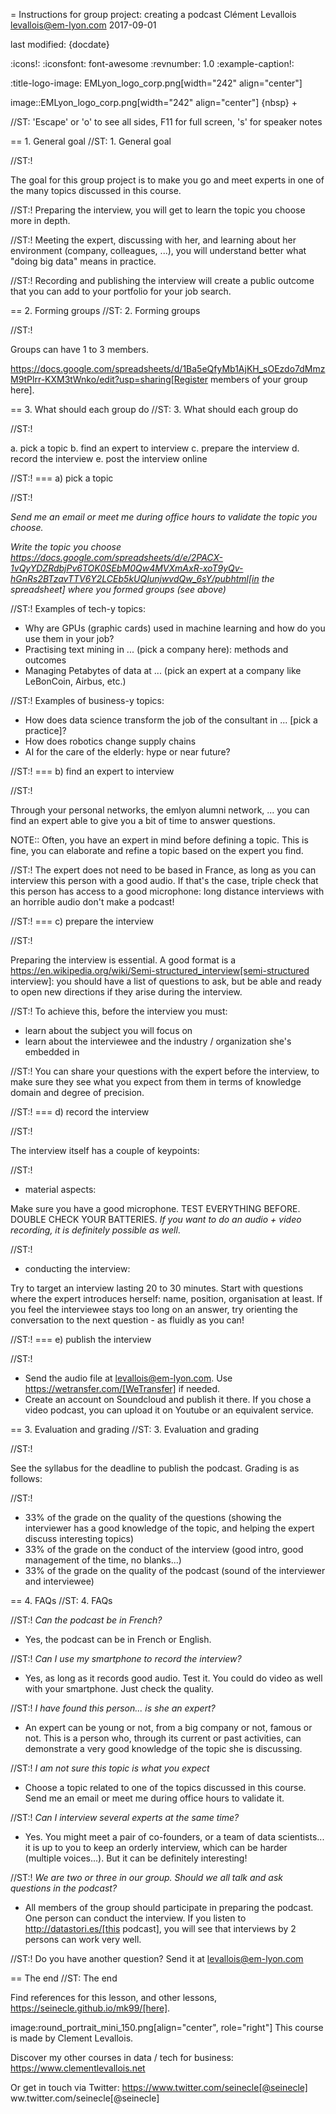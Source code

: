 = Instructions for group project: creating a podcast
Clément Levallois <levallois@em-lyon.com>
2017-09-01

last modified: {docdate}

:icons!:
:iconsfont:   font-awesome
:revnumber: 1.0
:example-caption!:

:title-logo-image: EMLyon_logo_corp.png[width="242" align="center"]

image::EMLyon_logo_corp.png[width="242" align="center"]
{nbsp} +

//ST: 'Escape' or 'o' to see all sides, F11 for full screen, 's' for speaker notes

== 1. General goal
//ST: 1. General goal

//ST:!

The goal for this group project is to make you go and meet experts in one of the many topics discussed in this course.

//ST:!
Preparing the interview, you will get to learn the topic you choose more in depth.

//ST:!
Meeting the expert, discussing with her, and learning about her environment (company, colleagues, ...), you will understand better what "doing big data" means in practice.

//ST:!
Recording and publishing the interview will create a public outcome that you can add to your portfolio for your job search.


== 2. Forming groups
//ST: 2. Forming groups

//ST:!

Groups can have 1 to 3 members.

https://docs.google.com/spreadsheets/d/1Ba5eQfyMb1AjKH_sOEzdo7dMmzM9tPlrr-KXM3tWnko/edit?usp=sharing[Register members of your group here].


== 3. What should each group do
//ST: 3. What should each group do

//ST:!

a. pick a topic
b. find an expert to interview
c. prepare the interview
d. record the interview
e. post the interview online

//ST:!
=== a) pick a topic

//ST:!

*Send me an email or meet me during office hours to validate the topic you choose.*

*Write the topic you choose https://docs.google.com/spreadsheets/d/e/2PACX-1vQyYDZRdbjPv6TOK0SEbM0Qw4MVXmAxR-xoT9yQv-hGnRs2BTzavTTV6Y2LCEb5kUQIunjwvdQw_6sY/pubhtml[in the spreadsheet] where you formed groups (see above)*


//ST:!
Examples of tech-y topics:

- Why are GPUs (graphic cards) used in machine learning and how do you use them in your job?
- Practising text mining in ... (pick a company here): methods and outcomes
- Managing Petabytes of data at ... (pick an expert at a company like LeBonCoin, Airbus, etc.)

//ST:!
Examples of business-y topics:

- How does data science transform the job of the consultant in ... [pick a practice]?
- How does robotics change supply chains
- AI for the care of the elderly: hype or near future?

//ST:!
=== b) find an expert to interview

//ST:!

Through your personal networks, the emlyon alumni network, ... you can find an expert able to give you a bit of time to answer questions.

NOTE::
Often, you have an expert in mind before defining a topic.
This is fine, you can elaborate and refine a topic based on the expert you find.

//ST:!
The expert does not need to be based in France, as long as you can interview this person with a good audio.
If that's the case, triple check that this person has access to a good microphone: long distance interviews with an horrible audio don't make a podcast!

//ST:!
=== c) prepare the interview

//ST:!

Preparing the interview is essential.
A good format is a https://en.wikipedia.org/wiki/Semi-structured_interview[semi-structured interview]: you should have a list of questions to ask, but be able and ready to open new directions if they arise during the interview.

//ST:!
To achieve this, before the interview you must:

- learn about the subject you will focus on
- learn about the interviewee and the industry / organization she's embedded in

//ST:!
You can share your questions with the expert before the interview, to make sure they see what you expect from them in terms of knowledge domain and degree of precision.

//ST:!
=== d) record the interview

//ST:!

The interview itself has a couple of keypoints:

//ST:!
- material aspects:

Make sure you have a good microphone. TEST EVERYTHING BEFORE. DOUBLE CHECK YOUR BATTERIES. *If you want to do an audio + video recording, it is definitely possible as well*.

//ST:!
- conducting the interview:

Try to target an interview lasting 20 to 30 minutes.
Start with questions where the expert introduces herself: name, position, organisation at least.
If you feel the interviewee stays too long on an answer, try orienting the conversation to the next question - as fluidly as you can!

//ST:!
=== e) publish the interview

//ST:!

- Send the audio file at levallois@em-lyon.com. Use https://wetransfer.com/[WeTransfer] if needed.
- Create an account on Soundcloud and publish it there. If you chose a video podcast, you can upload it on Youtube or an equivalent service.

== 3. Evaluation and grading
//ST: 3. Evaluation and grading

//ST:!

See the syllabus for the deadline to publish the podcast. Grading is as follows:

//ST:!
- 33% of the grade on the quality of the questions (showing the interviewer has a good knowledge of the topic, and helping the expert discuss interesting topics)
- 33% of the grade on the conduct of the interview (good intro, good management of the time, no blanks...)
- 33% of the grade on the quality of the podcast (sound of the interviewer and interviewee)

== 4. FAQs
//ST: 4. FAQs

//ST:!
*Can the podcast be in French?*

- Yes, the podcast can be in French or English.

//ST:!
*Can I use my smartphone to record the interview?*

- Yes, as long as it records good audio. Test it. You could do video as well with your smartphone. Just check the quality.

//ST:!
*I have found this person... is she an expert?*

- An expert can be young or not, from a big company or not, famous or not.
This is a person who, through its current or past activities, can demonstrate a very good knowledge of the topic she is discussing.

//ST:!
*I am not sure this topic is what you expect*

- Choose a topic related to one of the topics discussed in this course. Send me an email or meet me during office hours to validate it.

//ST:!
*Can I interview several experts at the same time?*

- Yes. You might meet a pair of co-founders, or a team of data scientists... it is up to you to keep an orderly interview, which can be harder (multiple voices...). But it can be definitely interesting!

//ST:!
*We are two or three in our group. Should we all talk and ask questions in the podcast?*

- All members of the group should participate in preparing the podcast. One person can conduct the interview.
If you listen to http://datastori.es/[this podcast], you will see that interviews by 2 persons can work very well.

//ST:!
Do you have another question? Send it at levallois@em-lyon.com

== The end
//ST: The end

Find references for this lesson, and other lessons, https://seinecle.github.io/mk99/[here].

image:round_portrait_mini_150.png[align="center", role="right"]
This course is made by Clement Levallois.

Discover my other courses in data / tech for business: https://www.clementlevallois.net

Or get in touch via Twitter: https://www.twitter.com/seinecle[@seinecle]
ww.twitter.com/seinecle[@seinecle]
